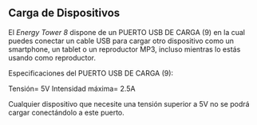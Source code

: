## Carga de Dispositivos

El *Energy Tower 8* dispone de un PUERTO USB DE CARGA (9) en la cual puedes conectar un cable USB para cargar otro dispositivo como un smartphone, un tablet o un reproductor MP3, incluso mientras lo estás usando como reproductor.

Especificaciones del PUERTO USB DE CARGA (9): <br>

Tensión= 5V
Intensidad máxima= 2.5A

Cualquier dispositivo que necesite una tensión superior a 5V no se podrá cargar conectándolo a este puerto.
